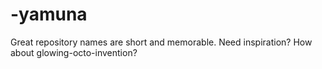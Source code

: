 # -yamuna
Great repository names are short and memorable. Need inspiration? How about glowing-octo-invention?
